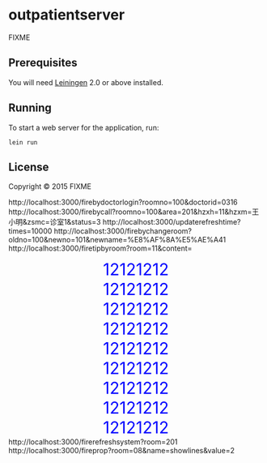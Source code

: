 # outpatientserver

FIXME

## Prerequisites

You will need [Leiningen][1] 2.0 or above installed.

[1]: https://github.com/technomancy/leiningen

## Running

To start a web server for the application, run:

    lein run

## License

Copyright © 2015 FIXME

http://localhost:3000/firebydoctorlogin?roomno=100&doctorid=0316
http://localhost:3000/firebycall?roomno=100&area=201&hzxh=11&hzxm=王小明&zsmc=诊室1&status=3
http://localhost:3000/updaterefreshtime?times=10000
http://localhost:3000/firebychangeroom?oldno=100&newno=101&newname=%E8%AF%8A%E5%AE%A41
http://localhost:3000/firetipbyroom?room=11&content=<div style="color:blue;text-align: center;font-size:xx-large">12121212<br>12121212<br>12121212<br>12121212<br>12121212<br>12121212<br>12121212<br>12121212<br>12121212<br></div>
http://localhost:3000/firerefreshsystem?room=201
http://localhost:3000/fireprop?room=08&name=showlines&value=2